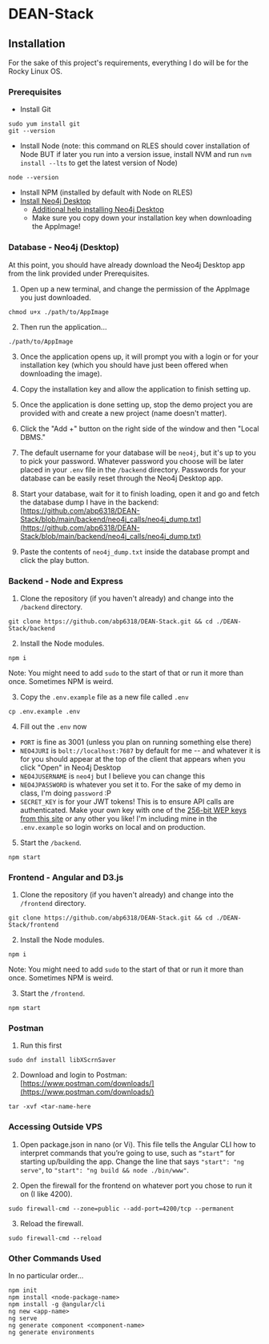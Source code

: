 # DEAN-Stack

## Installation

For the sake of this project's requirements, everything I do will be for the Rocky Linux OS.

### Prerequisites
- Install Git
```
sudo yum install git
git --version
```
- Install Node (note: this command on RLES should cover installation of Node BUT if later you run into a version issue, install NVM and run `nvm install --lts` to get the latest version of Node)
```
node --version
```
- Install NPM (installed by default with Node on RLES)
- [Install Neo4j Desktop](https://neo4j.com/download-center/#desktop)
  - [Additional help installing Neo4j Desktop](https://neo4j.com/docs/desktop-manual/current/installation/download-installation/)
  - Make sure you copy down your installation key when downloading the AppImage!

### Database - Neo4j (Desktop)
At this point, you should have already download the Neo4j Desktop app from the link provided under Prerequisites. 

1. Open up a new terminal, and change the permission of the AppImage you just downloaded.
```
chmod u+x ./path/to/AppImage
```

2. Then run the application...
```
./path/to/AppImage
```

3. Once the application opens up, it will prompt you with a login or for your installation key (which you should have just been offered when downloading the image).

4. Copy the installation key and allow the application to finish setting up.

5. Once the application is done setting up, stop the demo project you are provided with and create a new project (name doesn't matter).

6. Click the "Add +" button on the right side of the window and then "Local DBMS."

7. The default username for your database will be `neo4j`, but it's up to you to pick your password. Whatever password you choose will be later placed in your `.env` file in the `/backend` directory. Passwords for your database can be easily reset through the Neo4j Desktop app.

8. Start your database, wait for it to finish loading, open it and go and fetch the database dump I have in the backend: [https://github.com/abp6318/DEAN-Stack/blob/main/backend/neo4j_calls/neo4j_dump.txt](https://github.com/abp6318/DEAN-Stack/blob/main/backend/neo4j_calls/neo4j_dump.txt)

9. Paste the contents of `neo4j_dump.txt` inside the database prompt and click the play button.


### Backend - Node and Express
1. Clone the repository (if you haven't already) and change into the `/backend` directory.
```
git clone https://github.com/abp6318/DEAN-Stack.git && cd ./DEAN-Stack/backend
```

2. Install the Node modules.
```
npm i
```
Note: You might need to add `sudo` to the start of that or run it more than once. Sometimes NPM is weird.

3. Copy the `.env.example` file as a new file called `.env`
```
cp .env.example .env
```

4. Fill out the `.env` now
  - `PORT` is fine as 3001 (unless you plan on running something else there)
  - `NEO4JURI` is `bolt://localhost:7687` by default for me -- and whatever it is for you should appear at the top of the client that appears when you click "Open" in Neo4j Desktop
  - `NEO4JUSERNAME` is `neo4j` but I believe you can change this
  - `NEO4JPASSWORD` is whatever you set it to. For the sake of my demo in class, I'm doing `password` :P
  - `SECRET_KEY` is for your JWT tokens! This is to ensure API calls are authenticated. Make your own key with one of the [256-bit WEP keys from this site](https://randomkeygen.com/) or any other you like! I'm including mine in the `.env.example` so login works on local and on production.

5. Start the `/backend`.
```
npm start
```


### Frontend - Angular and D3.js
1. Clone the repository (if you haven't already) and change into the `/frontend` directory.
```
git clone https://github.com/abp6318/DEAN-Stack.git && cd ./DEAN-Stack/frontend
```

2. Install the Node modules.
```
npm i
```
Note: You might need to add `sudo` to the start of that or run it more than once. Sometimes NPM is weird.

3. Start the `/frontend`.
```
npm start
```


### Postman
1. Run this first
```
sudo dnf install libXScrnSaver
```

2. Download and login to Postman: [https://www.postman.com/downloads/](https://www.postman.com/downloads/)
```
tar -xvf <tar-name-here
```

### Accessing Outside VPS
1. Open package.json in nano (or Vi). This file tells the Angular CLI how to interpret commands that you’re going to use,
such as `“start”` for starting up/building the app. Change the line that says `"start": "ng serve"`, to `"start": "ng build &&
node ./bin/www"`.

2. Open the firewall for the frontend on whatever port you chose to run it on (I like 4200).
```
sudo firewall-cmd --zone=public --add-port=4200/tcp --permanent
```

3. Reload the firewall.
```
sudo firewall-cmd --reload
```


### Other Commands Used
In no particular order...
```
npm init
npm install <node-package-name>
npm install -g @angular/cli
ng new <app-name>
ng serve
ng generate component <component-name>
ng generate environments
```

